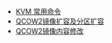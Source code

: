 - [KVM 常用命令](KVM/cmds.md)
- [QCOW2镜像扩容及分区扩容](KVM/expand_space.md)
- [QCOW2镜像内容修改](KVM/qcow2_mod.md)
